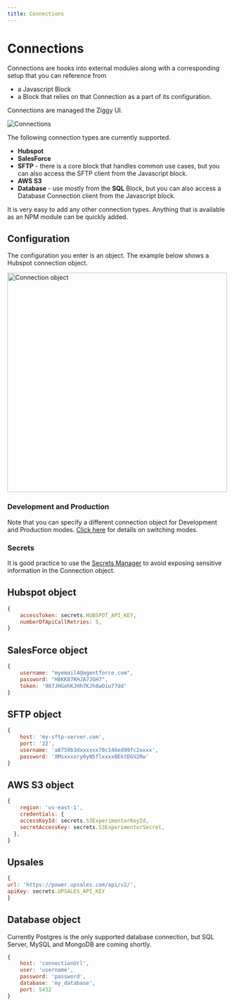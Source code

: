 ```yaml
---
title: Connections
---
```


# Connections

Connections are hooks into external modules along with a corresponding setup that you can reference from

- a Javascript Block
- a Block that relies on that Connection as a part of its configuration.

Connections are managed the Ziggy UI.

![Connections](/img/flows/connections/connections-listing.png)

The following connection types are currently supported.

- **Hubspot**
- **SalesForce**
- **SFTP** - there is a core block that handles common use cases, but you can also access the SFTP client from the Javascript block.
- **AWS S3**
- **Database** - use mostly from the **SQL** Block, but you can also access a Database Connection client from the Javascript block.

It is very easy to add any other connection types. 
Anything that is available as an NPM module can be quickly added.

## Configuration
The configuration you enter is an object. The example below shows a Hubspot connection object.

<img src="/img/flows/connections/connections-object-general.png" alt="Connection object" width="500" />

### Development and Production
Note that you can specify a different connection object for Development and Production modes. 
[Click here](/user-guide/Dev-Prod-Modes) for details on switching modes.

### Secrets
It is good practice to use the [Secrets Manager](Secrets) 
to avoid exposing sensitive information in the Connection object. 

## Hubspot object

```javascript
{
    accessToken: secrets.HUBSPOT_API_KEY,
    numberOfApiCallRetries: 5,
}
```

## SalesForce object

```javascript
{
    username: "myemail4@agentforce.com",
    password: "H8KK87KHJA7JGH7",
    token: '987JHGehKJHh7KJh8wOiu77dd'
}
```


## SFTP object

```javascript
{
    host: 'my-sftp-server.com',
    port: '22',
    username: 'a8759b3dxxxxxx70c146ed99fc2xxxx',
    password: 'XMsxxxxry8yN5flxxxxBEktDGV2Rw'
}
```

## AWS S3 object
```javascript
{
    region: 'us-east-1',
    credentials: {
    accessKeyId: secrets.S3ExperimentorKeyId,
    secretAccessKey: secrets.S3ExperimentorSecret,
  },
}
```

## Upsales
```javascript
{
url: 'https://power.upsales.com/api/v2/',
apiKey: secrets.UPSALES_API_KEY
}
```

## Database object
Currently Postgres is the only supported database connection, but SQL Server, MySQL and MongoDB are coming shortly.
```javascript
{
    host: 'connectionUrl',
    user: 'username',
    password: 'password',
    database: 'my_database',
    port: 5432
}
```